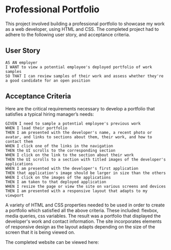 # Professional Portfolio

This project involved building a professional portfolio to showcase my work as a web developer, using HTML and CSS. The completed project had to adhere to the following user story, and acceptance criteria.

## User Story

```
AS AN employer
I WANT to view a potential employee's deployed portfolio of work samples
SO THAT I can review samples of their work and assess whether they're a good candidate for an open position
```

## Acceptance Criteria

Here are the critical requirements necessary to develop a portfolio that satisfies a typical hiring manager’s needs:

```
GIVEN I need to sample a potential employee's previous work
WHEN I load their portfolio
THEN I am presented with the developer's name, a recent photo or avatar, and links to sections about them, their work, and how to contact them
WHEN I click one of the links in the navigation
THEN the UI scrolls to the corresponding section
WHEN I click on the link to the section about their work
THEN the UI scrolls to a section with titled images of the developer's applications
WHEN I am presented with the developer's first application
THEN that application's image should be larger in size than the others
WHEN I click on the images of the applications
THEN I am taken to that deployed application
WHEN I resize the page or view the site on various screens and devices
THEN I am presented with a responsive layout that adapts to my viewport

```

A variety of HTML and CSS properties needed to be used in order to create a portfolio which satisfied all the above criteria. These included: flexbox, media queries, css variables. The result was a portfolio that displayed the developer's work and contact information. The site incorporates elements of responsive design as the layout adapts depending on the size of the screen that it is being viewed on.

The completed website can be viewed here:

<img src="">
